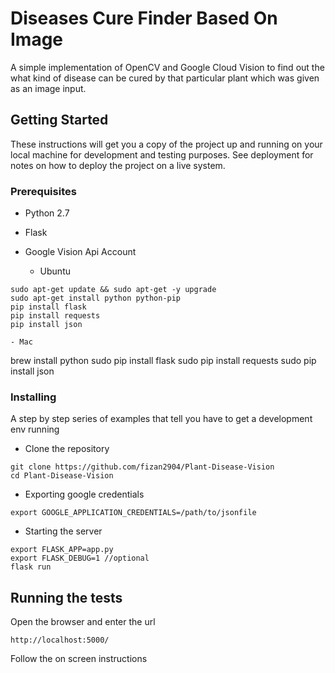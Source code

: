 # Diseases Cure Finder Based On Image

A simple implementation of OpenCV and Google Cloud Vision to find out the what kind of disease can be cured by that particular plant which was given as an image input.

## Getting Started

These instructions will get you a copy of the project up and running on your local machine for development and testing purposes. See deployment for notes on how to deploy the project on a live system.

### Prerequisites

* Python 2.7
* Flask
* Google Vision Api Account

    - Ubuntu
```
sudo apt-get update && sudo apt-get -y upgrade
sudo apt-get install python python-pip
pip install flask
pip install requests
pip install json
```

    - Mac


brew install python
sudo pip install flask
sudo pip install requests
sudo pip install json


### Installing

A step by step series of examples that tell you have to get a development env running

- Clone the repository
```
git clone https://github.com/fizan2904/Plant-Disease-Vision
cd Plant-Disease-Vision
```

- Exporting google credentials
```
export GOOGLE_APPLICATION_CREDENTIALS=/path/to/jsonfile
```

- Starting the server
```
export FLASK_APP=app.py
export FLASK_DEBUG=1 //optional
flask run
```

## Running the tests

Open the browser and enter the url

```
http://localhost:5000/
```
Follow the on screen instructions